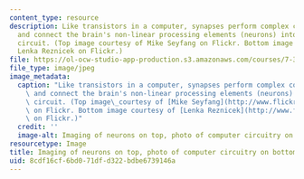 ```yaml
---
content_type: resource
description: Like transistors in a computer, synapses perform complex computations
  and connect the brain's non-linear processing elements (neurons) into a functional
  circuit. (Top image courtesy of Mike Seyfang on Flickr. Bottom image courtesy of
  Lenka Reznicek on Flickr.)
file: https://ol-ocw-studio-app-production.s3.amazonaws.com/courses/7-349-from-molecules-to-behavior-synaptic-neurophysiology-spring-2010/8cdf16cf6bd071dfd322bdbe6739146a_7-349s10.jpg
file_type: image/jpeg
image_metadata:
  caption: "Like transistors in a computer, synapses perform complex computations\
    \ and connect the brain's non-linear processing elements (neurons) into a functional\
    \ circuit. (Top image\_courtesy of [Mike Seyfang](http://www.flickr.com/photos/mikeblogs/3101400087/)\
    \ on Flickr. Bottom image courtesy of [Lenka Reznicek](http://www.flickr.com/photos/reznicek111/2300320397/)\
    \ on Flickr.)"
  credit: ''
  image-alt: Imaging of neurons on top, photo of computer circuitry on bottom.
resourcetype: Image
title: Imaging of neurons on top, photo of computer circuitry on bottom
uid: 8cdf16cf-6bd0-71df-d322-bdbe6739146a
---
```

